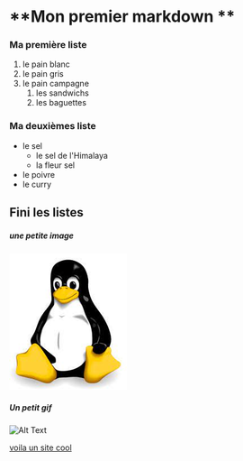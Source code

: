 # **Mon premier markdown **

### Ma première liste

1. le pain blanc 
2. le pain gris 
3. le pain campagne 
   1. les sandwichs
   2. les baguettes

### Ma deuxièmes liste

- le sel 
  - le sel de l'Himalaya
  - la fleur sel 
- le poivre 
- le curry 



## Fini les listes
##### une petite image

![linux](linuxlogo.jpeg)

##### Un petit gif

![Alt Text](https://media.giphy.com/media/vFKqnCdLPNOKc/giphy.gif)

[voila un site cool](https://www.crunchyroll.com/fr/)

